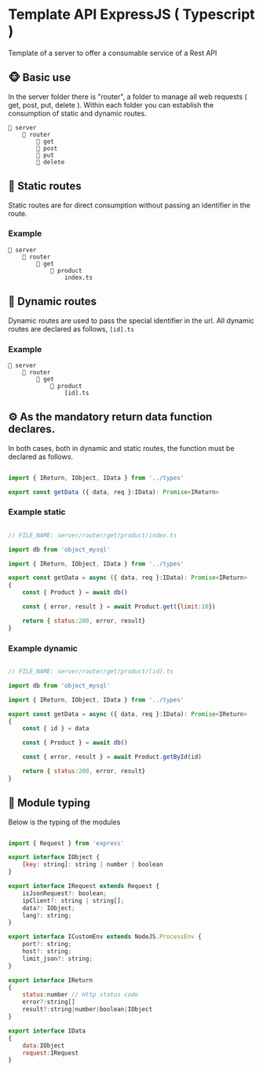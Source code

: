 # Template API ExpressJS ( Typescript )
Template of a server to offer a consumable service of a Rest API


## 🐵 Basic use
In the server folder there is "router", a folder to manage all web requests ( get, post, put, delete ). Within each folder you can establish the consumption of static and dynamic routes.
```
📂 server
	📂 router
		📁 get
		📁 post
		📁 put
		📁 delete
```

## 📁 Static routes
Static routes are for direct consumption without passing an identifier in the route.

### Example

```
📂 server
	📂 router
		📁 get
			📁 product
				index.ts
```


## 📁 Dynamic routes
Dynamic routes are used to pass the special identifier in the url.
All dynamic routes are declared as follows, ``[id].ts``

### Example

```
📂 server
	📂 router
		📁 get
			📁 product
				[id].ts
```

## ⚙ As the mandatory return data function declares.
In both cases, both in dynamic and static routes, the function must be declared as follows.

```javascript

import { IReturn, IObject, IData } from '../types'

export const getData ({ data, req }:IData): Promise<IReturn>

```

### Example static
```javascript

// FILE_NAME: server/router/get/product/index.ts

import db from 'object_mysql'

import { IReturn, IObject, IData } from '../types'

export const getData = async ({ data, req }:IData): Promise<IReturn>
{
	const { Product } = await db()

	const { error, result } = await Product.get({limit:10})

	return { status:200, error, result}
}

```

### Example dynamic
```javascript

// FILE_NAME: server/router/get/product/[id].ts

import db from 'object_mysql'

import { IReturn, IObject, IData } from '../types'

export const getData = async ({ data, req }:IData): Promise<IReturn>
{
	const { id } = data

	const { Product } = await db()

	const { error, result } = await Product.getById(id)

	return { status:200, error, result}
}

```

## 📓 Module typing
Below is the typing of the modules
```javascript

import { Request } from 'express'

export interface IObject {
	[key: string]: string | number | boolean
}

export interface IRequest extends Request {
	isJsonRequest?: boolean;
	ipClient?: string | string[];
	data?: IObject;
	lang?: string;
}

export interface ICustomEnv extends NodeJS.ProcessEnv {
	port?: string;
	host?: string;
	limit_json?: string;
}

export interface IReturn 
{
	status:number // Http status code
	error?:string[]
	result?:string|number|boolean|IObject
}

export interface IData 
{
	data:IObject
	request:IRequest
}


```